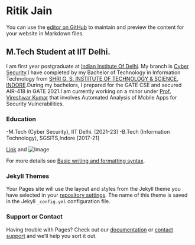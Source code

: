 # Ritik Jain

You can use the [editor on GitHub](https://github.com/ritikjain833/ritikjain833.github.io/edit/main/index.md) to maintain and preview the content for your website in Markdown files.

## M.Tech Student at IIT Delhi.
I am first year postgraduate at [Indian Institute Of Delhi](https://home.iitd.ac.in/). My branch is [Cyber Security](https://csia.iitd.ac.in/).I have completed by my Bachelor of Technology in Information Technology from [SHRI G. S. INSTITUTE OF TECHNOLOGY & SCIENCE, INDORE](https://www.sgsits.ac.in/).During my bachelors, I prepared for the GATE CSE and secured AIR-418 in GATE 2021.I am currently working on a minor under [Prof. Vireshwar Kumar](https://www.cse.iitd.ac.in/~viresh/) that involves Automated Analysis of Mobile Apps for Security Vulnerabilities.

### Education



-M.Tech (Cyber Security), IIT Delhi. [2021-23]
-B.Tech (Information Technology), SGSITS,Indore [2017-21]


[Link](url) and ![Image](src)


For more details see [Basic writing and formatting syntax](https://docs.github.com/en/github/writing-on-github/getting-started-with-writing-and-formatting-on-github/basic-writing-and-formatting-syntax).

### Jekyll Themes

Your Pages site will use the layout and styles from the Jekyll theme you have selected in your [repository settings](https://github.com/ritikjain833/ritikjain833.github.io/settings/pages). The name of this theme is saved in the Jekyll `_config.yml` configuration file.

### Support or Contact

Having trouble with Pages? Check out our [documentation](https://docs.github.com/categories/github-pages-basics/) or [contact support](https://support.github.com/contact) and we’ll help you sort it out.
